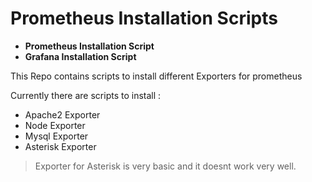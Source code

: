 # Prometheus Installation Scripts

- **Prometheus Installation Script**
- **Grafana Installation Script**

This Repo contains scripts to install different Exporters for prometheus  

Currently there are scripts to install :
- Apache2 Exporter
- Node Exporter
- Mysql Exporter
- Asterisk Exporter

> Exporter for Asterisk is very basic and it doesnt work very well.
